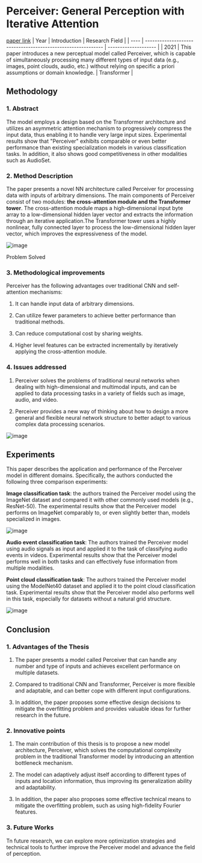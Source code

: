 # Perceiver: General Perception with Iterative Attention
[paper link](https://arxiv.org/pdf/2103.03206) 
| Year | Introduction                                                         | Research Field                 |
| ---- | ------------------------------------------------------------ | -------------------- |
| 2021 | This paper introduces a new perceptual model called Perceiver, which is capable of simultaneously processing many different types of input data (e.g., images, point clouds, audio, etc.) without relying on specific a priori assumptions or domain knowledge.         |  Transformer         |

## Methodology

### 1. Abstract
The model employs a design based on the Transformer architecture and utilizes an asymmetric attention mechanism to progressively compress the input data, thus enabling it to handle very large input sizes. Experimental results show that "Perceiver" exhibits comparable or even better performance than existing specialization models in various classification tasks. In addition, it also shows good competitiveness in other modalities such as AudioSet.

### 2. Method Description 
The paper presents a novel NN architecture called Perceiver for processing data with inputs of arbitrary dimensions. The main components of Perceiver consist of two modules: **the cross-attention module and the Transformer tower**. The cross-attention module maps a high-dimensional input byte array to a low-dimensional hidden layer vector and extracts the information through an iterative application.The Transformer tower uses a highly nonlinear, fully connected layer to process the low-dimensional hidden layer vector, which improves the expressiveness of the model.

![image](https://github.com/user-attachments/assets/b4d0233a-a17d-4bd9-ab2d-af4a740d9fa3)

Problem Solved

  
### 3. Methodological improvements
Perceiver has the following advantages over traditional CNN and self-attention mechanisms:

1. It can handle input data of arbitrary dimensions.

2. Can utilize fewer parameters to achieve better performance than traditional methods.

3. Can reduce computational cost by sharing weights.

4. Higher level features can be extracted incrementally by iteratively applying the cross-attention module.

### 4. Issues addressed 
  1. Perceiver solves the problems of traditional neural networks when dealing with high-dimensional and multimodal inputs, and can be applied to data processing tasks in a variety of fields such as image, audio, and video.
  
  2. Perceiver provides a new way of thinking about how to design a more general and flexible neural network structure to better adapt to various complex data processing scenarios.

 ![image](https://github.com/user-attachments/assets/2a93d1e3-72fe-4171-9a8e-c30db8dedea3)
    
## Experiments
This paper describes the application and performance of the Perceiver model in different domains. Specifically, the authors conducted the following three comparison experiments:

  **Image classification task**: the authors trained the Perceiver model using the ImageNet dataset and compared it with other commonly used models (e.g., ResNet-50). The experimental results show that the Perceiver model performs on ImageNet comparably to, or even slightly better than, models specialized in images.

![image](https://github.com/user-attachments/assets/b94b7ecc-04e6-437f-bbfd-6595e388cf62)

  **Audio event classification task**: The authors trained the Perceiver model using audio signals as input and applied it to the task of classifying audio events in videos. Experimental results show that the Perceiver model performs well in both tasks and can effectively fuse information from multiple modalities.

  **Point cloud classification task**: The authors trained the Perceiver model using the ModelNet40 dataset and applied it to the point cloud classification task. Experimental results show that the Perceiver model also performs well in this task, especially for datasets without a natural grid structure.

 ![image](https://github.com/user-attachments/assets/dd257b53-2659-4298-a608-6351857e8d6d)

## Conclusion

### 1. Advantages of the Thesis
  1. The paper presents a model called Perceiver that can handle any number and type of inputs and achieves excellent performance on multiple datasets.
  
  2. Compared to traditional CNN and Transformer, Perceiver is more flexible and adaptable, and can better cope with different input configurations.
  
  3. In addition, the paper proposes some effective design decisions to mitigate the overfitting problem and provides valuable ideas for further research in the future.
  
### 2. Innovative points
  1. The main contribution of this thesis is to propose a new model architecture, Perceiver, which solves the computational complexity problem in the traditional Transformer model by introducing an attention bottleneck mechanism.
  
  2. The model can adaptively adjust itself according to different types of inputs and location information, thus improving its generalization ability and adaptability.
  
  3. In addition, the paper also proposes some effective technical means to mitigate the overfitting problem, such as using high-fidelity Fourier features.
     
### 3. Future Works
Tn future research, we can explore more optimization strategies and technical tools to further improve the Perceiver model and advance the field of perception.  

